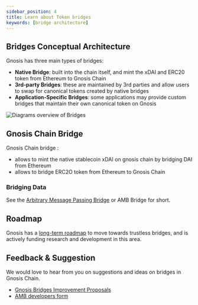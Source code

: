 ```yaml
---
sidebar_position: 4
title: Learn about Token bridges
keywords: [bridge architecture]
---
```


## Bridges Conceptual Architecture

Gnosis has three main types of bridges:

- **Native Bridge**: built into the chain itself, and mint the xDAI and ERC20 token from Ethereum to Gnosis Chain
- **3rd-party Bridges**: these are maintained by 3rd parties and allow users to swap for canonical tokens created by native bridges
- **Application-Specific Bridges**: some applications may provide custom bridges that maintain their own canonical token on Gnosis

![Diagrams overview of Bridges](../../../static/img/bridges/diagrams/bridge-overview.svg)

## Gnosis Chain Bridge

Gnosis Chain bridge :
- allows to mint the native stablecoin xDAI on gnosis chain by bridging DAI from Ethereum
- allows to bridge ERC2O token from Ethereum to Gnosis Chain


### Bridging Data

See the [Arbitrary Message Passing Bridge](/bridges/tokenbridge/amb-bridge) or AMB Bridge for short.


## Roadmap

Gnosis has a [long-term roadmap](/bridges/roadmap) to move towards trustless bridges, and is actively funding research and development in this area.

## Feedback & Suggestion

We would love to hear from you on suggestions and ideas on bridges in Gnosis Chain.

- [Gnosis Bridges Improvement Proposals](https://docs.google.com/forms/d/1V5RH7rIcHw-7JSePErUNutWO_p59HwbbsNedoWidTKA/viewform?edit_requested=true)
- [AMB developers form](https://docs.google.com/forms/d/1wj31wGZ2sxMd_n35ZTavqegQo8XEp2C9brBPLFwCMn0/viewform?edit_requested=true#responses)
